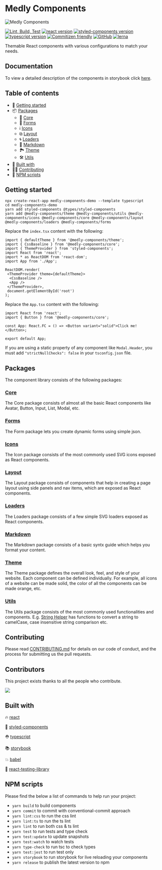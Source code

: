 # Medly Components

![Medly Components](https://medlycomponents.com/medly-components.png)

[![Lint, Build, Test](https://github.com/medly/medly-components/workflows/Lint,%20Build,%20Test/badge.svg)](https://github.com/medly/medly-components/actions?query=workflow%3A%22Lint%2C+Build%2C+Test%22)
[![react version](https://img.shields.io/badge/react-%5E16.8.6-blue)](https://www.npmjs.org/package/react)
[![styled-components version](https://img.shields.io/badge/styled--components-%5E4.2.0-blue)](https://www.npmjs.com/package/styled-components)
[![typescript version](https://img.shields.io/badge/types-TypeScript-blue?style=flat-square)](https://www.npmjs.com/package/typescript)
[![Commitizen friendly](https://img.shields.io/badge/commitizen-friendly-brightgreen.svg)](http://commitizen.github.io/cz-cli/)
[![GitHub](https://img.shields.io/github/license/medly/medly-components)](https://github.com/medly/medly-components/blob/master/LICENSE)
[![lerna](https://img.shields.io/badge/maintained%20with-lerna-cc00ff.svg)](https://lerna.js.org/)

Themable React components with various configurations to match your needs.

## Documentation

To view a detailed description of the components in storybook click [here](https://medly.github.io/medly-components).

## Table of contents

- 🚀 [Getting started](#getting-started)
- 📦 [Packages](#packages)
  - 🧩 [Core](#core)
  - 📝 [Forms](#forms)
  - ℹ [Icons](#icons)
  - ⧉ [Layout](#layout)
  - 🌀 [Loaders](#loaders)  
  - 📄 [Markdown](#markdown)
  - 🏞 [Theme](#theme)
  - 🛠 [Utils](#utils)
- 📜 [Built with](#built-with)
- 👨‍💻 [Contributing](#CONTRIBUTING)
- 📝 [NPM scripts](#npm-scripts)

## Getting started

```properties
npx create-react-app medly-components-demo --template typescript
cd medly-components-demo
yarn add styled-components @types/styled-components
yarn add @medly-components/theme @medly-components/utils @medly-components/icons @medly-components/core @medly-components/layout @medly-components/loaders @medly-components/forms
```

Replace the `index.tsx` content with the following:

```tsx
import { defaultTheme } from '@medly-components/theme';
import { CssBaseline } from '@medly-components/core';
import { ThemeProvider } from 'styled-components';
import React from 'react';
import * as ReactDOM from 'react-dom';
import App from './App';

ReactDOM.render(
 <ThemeProvider theme={defaultTheme}>
  <CssBaseline />
  <App />
 </ThemeProvider>,
 document.getElementById('root')
);
```

Replace the `App.tsx` content with the following:

```tsx
import React from 'react';
import { Button } from '@medly-components/core';

const App: React.FC = () => <Button variant="solid">Click me!</Button>;

export default App;
```

If you are using a static property of any component like `Modal.Header`, you must add `"strictNullChecks": false` in your `tsconfig.json` file.

## Packages

The component library consists of the following packages:

### [Core](https://github.com/medly/medly-components/tree/master/packages/core)

The Core package consists of almost all the basic React components like Avatar, Button, Input, List, Modal, etc.

### [Forms](https://github.com/medly/medly-components/tree/master/packages/forms)

The Form package lets you create dynamic forms using simple json.

### [Icons](https://github.com/medly/medly-components/tree/master/packages/icons)

The Icon package consists of the most commonly used SVG icons exposed as React components.

### [Layout](https://github.com/medly/medly-components/tree/master/packages/layout)

The Layout package consists of components that help in creating a page layout using side panels and nav items, which are exposed as React components.

### [Loaders](https://github.com/medly/medly-components/tree/master/packages/loaders)

The Loaders package consists of a few simple SVG loaders exposed as React components.

### [Markdown](https://github.com/medly/medly-components/tree/master/packages/markdown)

The Markdown package consists of a basic syntx guide which helps you format your content.

### [Theme](https://github.com/medly/medly-components/tree/master/packages/theme)

The Theme package defines the overall look, feel, and style of your website. Each component can be defined individually. For example, all icons of a website can be made solid, the color of all the components can be made orange, etc.

### [Utils](https://github.com/medly/medly-components/tree/master/packages/utils)

The Utils package consists of the most commonly used functionalities and components. E.g. [String Helper](https://github.com/medly/medly-components/tree/master/packages/utils/src/stringHelpers.ts) has functions to convert a string to camelCase, case insensitive string comparison etc.

## Contributing

Please read [CONTRIBUTING.md](https://github.com/medly/medly-components/blob/master/CONTRIBUTING.md) for details on our code of conduct, and the process for submitting us the pull requests.

## Contributors

This project exists thanks to all the people who contribute.

<a href="https://github.com/medly/medly-components/graphs/contributors">
  <img src="https://contrib.rocks/image?repo=medly/medly-components" />
</a>

## Built with

🔥 [react](https://github.com/facebook/react)

💅 [styled-components](https://www.styled-components.com)

⛑ [typescript](https://www.typescriptlang.org/)

📚 [storybook](https://storybook.js.org/)

💥 [babel](https://babeljs.io/)

🐐 [react-testing-library](https://github.com/kentcdodds/react-testing-library)

## NPM scripts

Please find the below a list of commands to help run your project: 

- `yarn build` to build components
- `yarn commit` to commit with conventional-commit approach
- `yarn lint:css` to run the css lint
- `yarn lint:ts` to run the ts lint
- `yarn lint` to run both css & ts lint
- `yarn test` to run tests and type check
- `yarn test:update` to update snapshots
- `yarn test:watch` to watch tests
- `yarn type-check` to run tsc to check types
- `yarn test:jest` to run test only
- `yarn storybook` to run storybook for live reloading your components
- `yarn release` to publish the latest version to npm
